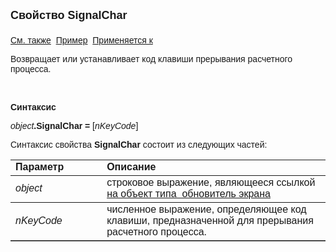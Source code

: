 ﻿<html>
<head>
<title>Обновитель экрана\SignalChar</title>
</head>

<body>

<p><font size="4" face="Arial"><strong>Свойство SignalChar<br>
<br>
</strong></font><font face="Arial"><a href="../Functions/InterfaceManagment/CreateRefresher.html">
См. также</a>&nbsp; <u>Пример</u>&nbsp; <a href="../AsRefresher.html">Применяется 
к</a></font></p>

<p><font face="Arial">Возвращает или устанавливает код клавиши 
прерывания расчетного процесса. </font></p>

<p>&nbsp;</p>

<p class="label"><font face="Arial"><b>Синтаксис</b></font></p>

<p><font face="Arial"><em>object</em><strong>.SignalChar = </strong>[<em>nKeyCode</em>]</font></p>

<p><font face="Arial">Синтаксис свойства <strong>SignalChar</strong>
состоит из следующих частей:</font></p>

<table border="1" cellPadding="5" cols="2" frame="below" rules="rows">
<TBODY>
  <tr vAlign="top">
    <td class="label" width="29%"><font face="Arial"><b>Параметр</b></font></td>
    <td class="label" width="71%"><font face="Arial"><strong>Описание</strong></font></td>
  </tr>
  <tr>
    <td class="label" width="29%"><em><font face="Arial">object</font></em></td>
    <td class="label" width="71%"><font face="Arial">строковое 
	выражение, являющееся ссылкой <a href="../AsRefresher.html">на объект типа&nbsp; 
	обновитель экрана</a></font></td>
  </tr>
  <tr>
    <td class="label" width="29%"><em><font face="Arial">nKeyCode</font></em></td>
    <td class="label" width="71%"><font face="Arial">численное 
	выражение, определяющее код клавиши, предназначенной для прерывания 
	расчетного процесса.</font></td>
  </tr>
</table>
</body>
</html>
